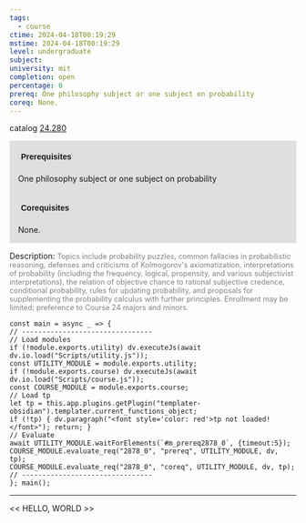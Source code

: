 ```yaml
---
tags:
  - course
ctime: 2024-04-18T00:19:29
mstime: 2024-04-18T00:19:29
level: undergraduate
subject: 
university: mit
completion: open
percentage: 0
prereq: One philosophy subject or one subject on probability
coreq: None.
---
```


catalog [24.280](http://student.mit.edu/catalog/m24a.html#24.280)

<span style="display: block; padding: 15px; background-color: rgb(100, 100, 100, 0.2);"><font id="m_prereq2878_0" style="display: block; font-family: Arial, sans-serif; font-weight: bold; padding: 5px">Prerequisites</font><br><span id="prereq2878_0">One philosophy subject or one subject on probability</span></span>
<span style="display: block; padding: 15px; background-color: rgb(100, 100, 100, 0.2);"><font id="m_coreq2878_0" style="display: block; font-family: Arial, sans-serif; font-weight: bold; padding: 5px">Corequisites</font><br><span id="coreq2878_0">None.</span></span>

<font style="">Description:</font>
<font style="color: grey; font-size: 0.8rem;">Topics include probability puzzles, common fallacies in probabilistic reasoning, defenses and criticisms of Kolmogorov's axiomatization, interpretations of probability (including the frequency, logical, propensity, and various subjectivist interpretations), the relation of objective chance to rational subjective credence, conditional probability, rules for updating probability, and proposals for supplementing the probability calculus with further principles. Enrollment may be limited; preference to Course 24 majors and minors.</font>

```dataviewjs
const main = async _ => {
// --------------------------------
// Load modules
if (!module.exports.utility) dv.executeJs(await dv.io.load("Scripts/utility.js"));
const UTILITY_MODULE = module.exports.utility;
if (!module.exports.course) dv.executeJs(await dv.io.load("Scripts/course.js"));
const COURSE_MODULE = module.exports.course;
// Load tp
let tp = this.app.plugins.getPlugin("templater-obsidian").templater.current_functions_object;
if (!tp) { dv.paragraph("<font style='color: red'>tp not loaded!</font>"); return; }
// Evaluate
await UTILITY_MODULE.waitForElements(`#m_prereq2878_0`, {timeout:5});
COURSE_MODULE.evaluate_req("2878_0", "prereq", UTILITY_MODULE, dv, tp);
COURSE_MODULE.evaluate_req("2878_0", "coreq", UTILITY_MODULE, dv, tp);
// --------------------------------
}; main();
```

---

<< HELLO, WORLD >>
